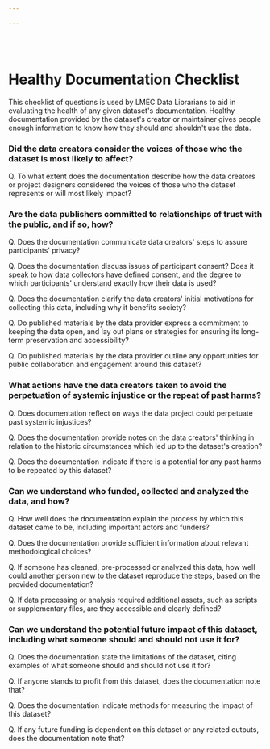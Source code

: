 ```yaml
--- 

---
```


<br>
<br>


# Healthy Documentation Checklist


This checklist of questions is used by LMEC Data Librarians to aid in evaluating the health of any given dataset's documentation. Healthy documentation provided by the dataset's creator or maintainer gives people enough information to know how they should and shouldn't use the data.


### Did the data creators consider the voices of those who the dataset is most likely to affect?

Q. To what extent does the documentation describe how the data creators or project designers considered the voices of those who the dataset represents or will most likely impact? 

### Are the data publishers committed to relationships of trust with the public, and if so, how?

Q. Does the documentation communicate data creators' steps to assure participants' privacy?

Q. Does the documentation discuss issues of participant consent? Does it speak to how data collectors have defined consent, and the degree to which participants' understand exactly how their data is used?

Q. Does the documentation clarify the data creators' initial motivations for collecting this data, including why it benefits society?

Q. Do published materials by the data provider express a commitment to keeping the data open, and lay out plans or strategies for ensuring its long-term preservation and accessibility?

Q. Do published materials by the data provider outline any opportunities for public collaboration and engagement around this dataset?


### What actions have the data creators taken to avoid the perpetuation of systemic injustice or the repeat of past harms?

Q. Does documentation reflect on ways the data project could perpetuate past systemic injustices?

Q. Does the documentation provide notes on the data creators' thinking in relation to the historic circumstances which led up to the dataset's creation?

Q. Does the documentation indicate if there is a potential for any past harms to be repeated by this dataset?

### Can we understand who funded, collected and analyzed the data, and how?

Q. How well does the documentation explain the process by which this dataset came to be, including important actors and funders?

Q. Does the documentation provide sufficient information about relevant methodological choices?

Q. If someone has cleaned, pre-processed or analyzed this data, how well could another person new to the dataset reproduce the steps, based on the provided documentation?

Q. If data processing or analysis required additional assets, such as scripts or supplementary files, are they accessible and clearly defined?




### Can we understand the potential future impact of this dataset, including what someone should and should not use it for?

Q. Does the documentation state the limitations of the dataset, citing examples of what someone should and should not use it for?

Q. If anyone stands to profit from this dataset, does the documentation note that?

Q. Does the documentation indicate methods for measuring the impact of this dataset?

Q. If any future funding is dependent on this dataset or any related outputs, does the documentation note that?





